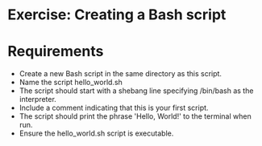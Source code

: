 # Exercise: Creating a Bash script
# Requirements
- Create a new Bash script in the same directory as this script.
- Name the script hello_world.sh
- The script should start with a shebang line specifying /bin/bash as the interpreter.
- Include a comment indicating that this is your first script.
- The script should print the phrase 'Hello, World!' to the terminal when run.
- Ensure the hello_world.sh script is executable.